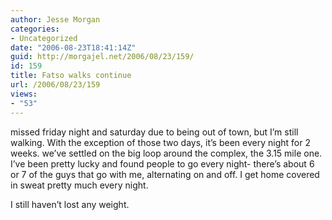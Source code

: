 ```yaml
---
author: Jesse Morgan
categories:
- Uncategorized
date: "2006-08-23T18:41:14Z"
guid: http://morgajel.net/2006/08/23/159/
id: 159
title: Fatso walks continue
url: /2006/08/23/159
views:
- "53"
---
```


missed friday night and saturday due to being out of town, but I’m still walking. With the exception of those two days, it’s been every night for 2 weeks. we’ve settled on the big loop around the complex, the 3.15 mile one. I’ve been pretty lucky and found people to go every night- there’s about 6 or 7 of the guys that go with me, alternating on and off. I get home covered in sweat pretty much every night.

I still haven’t lost any weight.